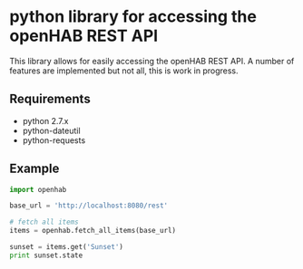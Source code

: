 python library for accessing the openHAB REST API
============
  This library allows for easily accessing the openHAB REST API.
  A number of features are implemented but not all, this is work in progress.

Requirements
------------
  - python 2.7.x
  - python-dateutil
  - python-requests

Example
------------
  ```python
  import openhab
  
  base_url = 'http://localhost:8080/rest'
  
  # fetch all items
  items = openhab.fetch_all_items(base_url)
  
  sunset = items.get('Sunset')
  print sunset.state
  ```
